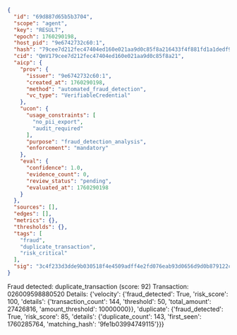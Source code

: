 ```json
{
  "id": "69d887d65b5b3704",
  "scope": "agent",
  "key": "RESULT",
  "epoch": 1760290198,
  "host_pid": "9e6742732c60:1",
  "hash": "79cee7d212fec47404ed160e021aa9d0c85f8a216433f4f881fd1a1dedf914c7",
  "cid": "QmV179cee7d212fec47404ed160e021aa9d0c85f8a21",
  "aicp": {
    "prov": {
      "issuer": "9e6742732c60:1",
      "created_at": 1760290198,
      "method": "automated_fraud_detection",
      "vc_type": "VerifiableCredential"
    },
    "ucon": {
      "usage_constraints": [
        "no_pii_export",
        "audit_required"
      ],
      "purpose": "fraud_detection_analysis",
      "enforcement": "mandatory"
    },
    "eval": {
      "confidence": 1.0,
      "evidence_count": 0,
      "review_status": "pending",
      "evaluated_at": 1760290198
    }
  },
  "sources": [],
  "edges": [],
  "metrics": {},
  "thresholds": {},
  "tags": [
    "fraud",
    "duplicate_transaction",
    "risk_critical"
  ],
  "sig": "3c4f233d3dde9b030518f4e4509adff4e2fd076eab93d0656d9d0b879122cae2"
}
```

Fraud detected: duplicate_transaction (score: 92)
Transaction: 026009598880520
Details: {'velocity': {'fraud_detected': True, 'risk_score': 100, 'details': {'transaction_count': 144, 'threshold': 50, 'total_amount': 27426816, 'amount_threshold': 10000000}}, 'duplicate': {'fraud_detected': True, 'risk_score': 85, 'details': {'duplicate_count': 143, 'first_seen': 1760285764, 'matching_hash': '9fe1b03994749115'}}}